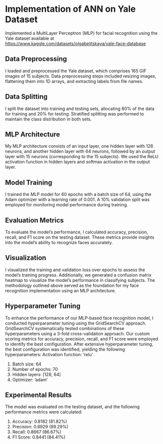 # Implementation of ANN on Yale Dataset

Implemented a MultiLayer Perceptron (MLP) for facial recognition using the Yale dataset available at https://www.kaggle.com/datasets/olgabelitskaya/yale-face-database

## Data Preprocessing
I loaded and preprocessed the Yale dataset, which comprises 165 GIF images of 15 subjects. Data preprocessing steps included resizing images, flattening them into 1D arrays, and extracting labels from file names.

## Data Splitting
I split the dataset into training and testing sets, allocating 80% of the data for training and 20% for testing. Stratified splitting was performed to maintain the class distribution in both sets.

## MLP Architecture
My MLP architecture consists of an input layer, one hidden layer with 128 neurons, and another hidden layer with 64 neurons, followed by an output layer with
15 neurons (corresponding to the 15 subjects). We used the ReLU activation function in hidden layers and softmax activation in the output layer.

## Model Training
I trained the MLP model for 60 epochs with a batch size of 64, using the Adam optimizer with a learning rate of 0.001. A 10% validation split was employed for monitoring model performance during training.

## Evaluation Metrics
To evaluate the model’s performance, I calculated accuracy, precision, recall, and F1 score on the testing dataset. These metrics provide insights into the model’s ability to recognize faces accurately.

## Visualization
I visualized the training and validation loss over epochs to assess the model’s training progress. Additionally, we generated a confusion matrix heatmap to visualize the model’s performance in classifying subjects. The methodology outlined above served as the foundation for my face recognition implementation using an MLP architecture.

## Hyperparameter Tuning
To enhance the performance of our MLP-based face recognition model, I conducted hyperparameter tuning using the GridSearchCV approach. GridSearchCV systematically tested combinations of these hyperparameters
using a 3-fold cross-validation approach. Our custom scoring metrics for accuracy, precision, recall, and F1 score were employed to identify the best configuration. After extensive hyperparameter tuning, the best configuration was
identified, yielding the following hyperparameters:
Activation function: ’relu’
1. Batch size: 64
2. Number of epochs: 70
3. Hidden layers: [128, 64]
4. Optimizer: ’adam’

## Experimental Results
The model was evaluated on the testing dataset, and the following performance metrics were calculated:
1. Accuracy: 0.8182 (81.82%)
2. Precision: 0.8929 (89.29%)
3. Recall: 0.8667 (86.67%)
4. F1 Score: 0.8441 (84.41%)

